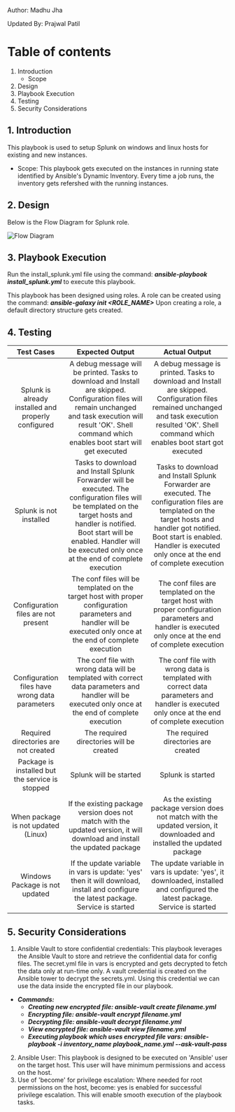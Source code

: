 Author: Madhu Jha

Updated By: Prajwal Patil

# Table of contents
1. Introduction
   - Scope
2. Design
3. Playbook Execution
4. Testing
5. Security Considerations

## 1. Introduction
This playbook is used to setup Splunk on windows and linux hosts for existing and new instances.
 - Scope: This playbook gets executed on the instances in running state identified by Ansible's Dynamic Inventory. Every time a job runs, the inventory gets refershed with the running instances.

## 2. Design
Below is the Flow Diagram for Splunk role.

![Flow Diagram](https://github.build.ge.com/gp-ansible-dev/gp-ea-dev-playbooks/blob/master/compliance/roles/Images/Splunk_FC.png)

## 3. Playbook Execution
Run the install_splunk.yml file using the command: ***ansible-playbook install_splunk.yml*** to execute this playbook.

This playbook has been designed using roles. A role can be created using the command: ***ansible-galaxy init <ROLE_NAME>***
Upon creating a role, a default directory structure gets created.

## 4. Testing
| Test Cases  | Expected Output   | Actual Output  |
|:-----------:|:-----------------:|:--------------:|
| Splunk is already installed and properly configured | A debug message will be printed. Tasks to download and Install are skipped. Configuration files will remain unchanged and task execution will result 'OK'. Shell command which enables boot start will get executed | A debug message is printed. Tasks to download and Install are skipped. Configuration files remained unchanged and task execution resulted 'OK'. Shell command which enables boot start got executed |
| Splunk is not installed | Tasks to download and Install Splunk Forwarder will be executed. The configuration files will be templated on the target hosts and handler is notified. Boot start will be enabled. Handler will be executed only once at the end of complete execution | Tasks to download and Install Splunk Forwarder are executed. The configuration files are templated on the target hosts and handler got notified. Boot start is enabled. Handler is executed only once at the end of complete execution |
| Configuration files are not present  | The conf files will be templated on the target host with proper configuration parameters and handler will be executed only once at the end of complete execution | The conf files are templated on the target host with proper configuration parameters and handler is executed only once at the end of complete execution |
| Configuration files have wrong data parameters | The conf file with wrong data will be templated with correct data parameters and handler will be executed only once at the end of complete execution | The conf file with wrong data is templated with correct data parameters and handler is executed only once at the end of complete execution |
| Required directories are not created  | The required directories will be created | The required directories are created |
| Package is installed but the service is stopped | Splunk will be started | Splunk is started |
| When package is not updated (Linux) | If the existing package version does not match with the updated version, it will download and install the updated package | As the existing package version does not match with the updated version, it downloaded and installed the updated package |
| Windows Package is not updated | If the update variable in vars is update: 'yes' then it will download, install and configure the latest package. Service is started | The update variable in vars is update: 'yes', it downloaded, installed and configured the latest package. Service is started | 

## 5. Security Considerations
1. Ansible Vault to store confidential credentials: This playbook leverages the Ansible Vault to store and retrieve the confidential data for config files. The secret.yml file in vars is encrypted and gets decrypted to fetch the data only at run-time only. A vault credential is created on the Ansible tower to decrypt the secrets.yml. Using this credential we can use the data inside the encrypted file in our playbook. 
  - ***Commands:***
     - ***Creating new encrypted file: ansible-vault create filename.yml***
     - ***Encrypting file: ansible-vault encrypt filename.yml*** 
     - ***Decrypting file: ansible-vault decrypt filename.yml*** 
     - ***View encrypted file: ansible-vault view filename.yml***
     - ***Executing playbook which uses encrypted file vars: ansible-playbook -i inventory_name playbook_name.yml --ask-vault-pass***  
2. Ansible User: This playbook is designed to be executed on 'Ansible' user on the target host. This user will have minimum permissions and access on the host.
3. Use of 'become' for privilege escalation: Where needed for root permissions on the host, become: yes is enabled for successful privilege escalation. This will enable smooth execution of the playbook tasks.
